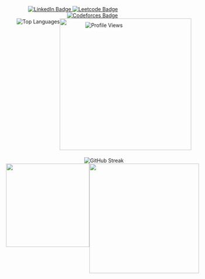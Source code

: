 

<div align="right" style="position: relative; text-align: center;">
        <!-- Profile view badge -->
        <span style="position: absolute; top: 100%; left: 50%; transform: translateX(-50%); margin-top: 10px;">
                <img src="https://komarev.com/ghpvc/?username=million-t&style=flat-square&color=blue" alt="Profile Views"/>
        </span>
        <!-- Social badges -->
        <div id="badges" align="right" style="width: 290px;">
            <a href="https://www.linkedin.com/in/million-tolessa/">
                <img src="https://img.shields.io/badge/LinkedIn-blue?style=for-the-badge&logo=linkedin&logoColor=white" alt="LinkedIn Badge"/>
            </a>
            <a href="https://leetcode.com/Million_/">
                <img src="https://img.shields.io/badge/Leetcode-black?style=for-the-badge&logo=leetcode&logoColor=yellow" alt="Leetcode Badge" />
            </a>
            <a href="https://codeforces.com/profile/sterlin">
                <img src="https://img.shields.io/badge/Codeforces-white?style=for-the-badge&logo=codeforces&logoColor=blue" alt="Codeforces Badge"/>
            </a>
        </div>
</div>

<div align="center" style="display: flex; justify-content: center;">
    <!-- Left image -->
    <img src="https://github-readme-stats.vercel.app/api/top-langs/?username=million-t&layout=compact&theme=dracula&card_width=200"  alt="Top Languages" />
    <!-- Right content with black background -->
    <img src="https://github-readme-activity-graph.vercel.app/graph?username=million-t&theme=tokyo-night" width="360" />
    
</div>
<div align="center" style="margin-top: 20px;" >
    <img src="http://github-readme-streak-stats.herokuapp.com?user=million-t&theme=dracula"  alt="GitHub Streak" />
</div>

  
<div align="center" style="display: flex; justify-content: center; gap: 0px; width: 495px;">
  <img src="https://leetcode.card.workers.dev/Million_?theme=auto&extension=activity"   height="228"/>
  <img src="https://codeforces-readme-stats.vercel.app/api/card?username=sterlin&theme=github_dark&disable_animations=false&show_icons=true&force_username=false" width="300" " />
</div>

